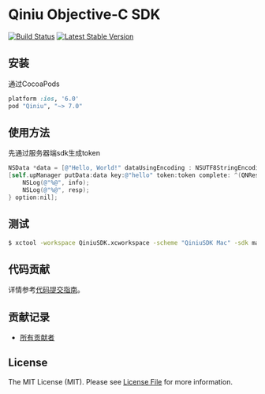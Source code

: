# Qiniu Objective-C SDK

[![Build Status](https://travis-ci.org/qiniu/objective-c-sdk.svg?branch=master)](https://travis-ci.org/qiniu/objective-c-sdk)
[![Latest Stable Version](https://badge.fury.io/co/Qiniu.png)](https://github.com/qiniu/objective-c-sdk/releases)

## 安装

通过CocoaPods

``` ruby
platform :ios, '6.0'
pod "Qiniu", "~> 7.0"
```


## 使用方法

先通过服务器端sdk生成token
``` objective-c
NSData *data = [@"Hello, World!" dataUsingEncoding : NSUTF8StringEncoding];
[self.upManager putData:data key:@"hello" token:token complete: ^(QNResponseInfo *info, NSString *key, NSDictionary *resp) {
    NSLog(@"%@", info);
    NSLog(@"%@", resp);
} option:nil];

```


## 测试

``` bash
$ xctool -workspace QiniuSDK.xcworkspace -scheme "QiniuSDK Mac" -sdk macosx -configuration Release test -test-sdk macosx
```


## 代码贡献

详情参考[代码提交指南](https://github.com/qiniu/objective-c-sdk/blob/master/CONTRIBUTING.md)。

## 贡献记录

- [所有贡献者](https://github.com/qiniu/objective-c-sdk/contributors)


## License

The MIT License (MIT). Please see [License File](https://github.com/qiniu/objective-c-sdk/blob/master/LICENSE) for more information.
